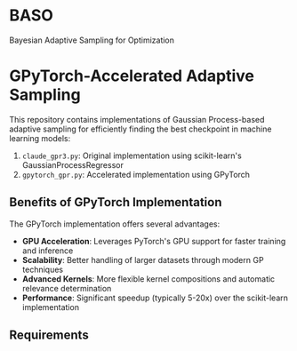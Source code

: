 # BASO
Bayesian Adaptive Sampling for Optimization

# GPyTorch-Accelerated Adaptive Sampling

This repository contains implementations of Gaussian Process-based adaptive sampling for efficiently finding the best checkpoint in machine learning models:

1. `claude_gpr3.py`: Original implementation using scikit-learn's GaussianProcessRegressor
2. `gpytorch_gpr.py`: Accelerated implementation using GPyTorch

## Benefits of GPyTorch Implementation

The GPyTorch implementation offers several advantages:

- **GPU Acceleration**: Leverages PyTorch's GPU support for faster training and inference
- **Scalability**: Better handling of larger datasets through modern GP techniques
- **Advanced Kernels**: More flexible kernel compositions and automatic relevance determination
- **Performance**: Significant speedup (typically 5-20x) over the scikit-learn implementation

## Requirements
